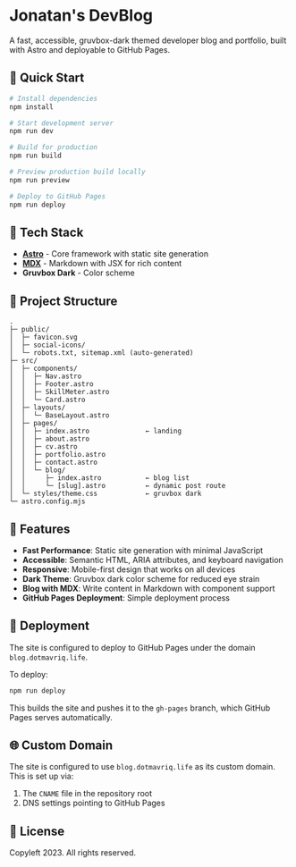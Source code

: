 # Jonatan's DevBlog

A fast, accessible, gruvbox-dark themed developer blog and portfolio, built with Astro and deployable to GitHub Pages.

## 🚀 Quick Start

```bash
# Install dependencies
npm install

# Start development server
npm run dev

# Build for production
npm run build

# Preview production build locally
npm run preview

# Deploy to GitHub Pages
npm run deploy
```

## 🧰 Tech Stack

- **[Astro](https://astro.build/)** - Core framework with static site generation
- **[MDX](https://mdxjs.com/)** - Markdown with JSX for rich content
- **Gruvbox Dark** - Color scheme

## 📁 Project Structure

```
.
├─ public/
│  ├─ favicon.svg
│  ├─ social‑icons/
│  └─ robots.txt, sitemap.xml (auto‑generated)
├─ src/
│  ├─ components/
│  │  ├─ Nav.astro
│  │  ├─ Footer.astro
│  │  ├─ SkillMeter.astro
│  │  └─ Card.astro
│  ├─ layouts/
│  │  └─ BaseLayout.astro
│  ├─ pages/
│  │  ├─ index.astro              ← landing
│  │  ├─ about.astro
│  │  ├─ cv.astro
│  │  ├─ portfolio.astro
│  │  ├─ contact.astro
│  │  └─ blog/
│  │     ├─ index.astro           ← blog list
│  │     └─ [slug].astro          ← dynamic post route
│  └─ styles/theme.css            ← gruvbox dark
└─ astro.config.mjs
```

## 🌟 Features

- **Fast Performance**: Static site generation with minimal JavaScript
- **Accessible**: Semantic HTML, ARIA attributes, and keyboard navigation
- **Responsive**: Mobile-first design that works on all devices
- **Dark Theme**: Gruvbox dark color scheme for reduced eye strain
- **Blog with MDX**: Write content in Markdown with component support
- **GitHub Pages Deployment**: Simple deployment process

## 🔄 Deployment

The site is configured to deploy to GitHub Pages under the domain `blog.dotmavriq.life`.

To deploy:

```bash
npm run deploy
```

This builds the site and pushes it to the `gh-pages` branch, which GitHub Pages serves automatically.

## 🌐 Custom Domain

The site is configured to use `blog.dotmavriq.life` as its custom domain. This is set up via:

1. The `CNAME` file in the repository root
2. DNS settings pointing to GitHub Pages

## 📝 License

Copyleft 2023. All rights reserved.

